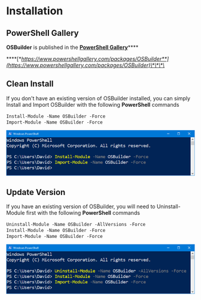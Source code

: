 # Installation

## PowerShell Gallery

**OSBuilder** is published in the [**PowerShell Gallery**](https://www.powershellgallery.com/)\*\*\*\*

\*\*\*\*[**https://www.powershellgallery.com/packages/OSBuilder**](https://www.powershellgallery.com/packages/OSBuilder)\*\*\*\*

## Clean Install

If you don't have an existing version of OSBuilder installed, you can simply Install and Import OSBuilder with the following **PowerShell** commands

```text
Install-Module -Name OSBuilder -Force
Import-Module -Name OSBuilder -Force
```

![](../../.gitbook/assets/2019-02-09_22-17-02.png)

## Update Version

If you have an existing version of OSBuilder, you will need to Uninstall-Module first with the following **PowerShell** commands

```text
Uninstall-Module -Name OSBuilder -AllVersions -Force
Install-Module -Name OSBuilder -Force
Import-Module -Name OSBuilder -Force
```

![](../../.gitbook/assets/2019-02-09_22-17-10.png)

